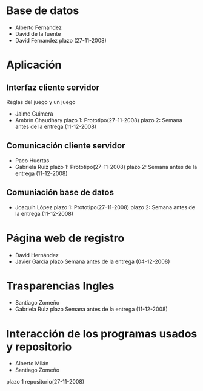 # Base de datos #
  * Alberto Fernandez
  * David de la fuente
  * David Fernandez
plazo (27-11-2008)

# Aplicación #
## Interfaz cliente servidor ##
Reglas del juego y un juego
  * Jaime Guimera
  * Ambrín Chaudhary
plazo 1: Prototipo(27-11-2008)
plazo 2: Semana antes de la entrega (11-12-2008)

## Comunicación cliente servidor ##
  * Paco Huertas
  * Gabriela Ruiz
plazo 1: Prototipo(27-11-2008)
plazo 2: Semana antes de la entrega (11-12-2008)

## Comuniación base de datos ##
  * Joaquín López
plazo 1: Prototipo(27-11-2008)
plazo 2: Semana antes de la entrega (11-12-2008)


# Página web de registro #
  * David Hernández
  * Javier García
plazo Semana antes de la entrega (04-12-2008)


# Trasparencias Ingles #
  * Santiago Zomeño
  * Gabriela Ruiz
plazo Semana antes de la entrega (11-12-2008)


# Interacción de los programas usados y repositorio #
  * Alberto Milán
  * Santiago Zomeño

plazo 1 repositorio(27-11-2008)
